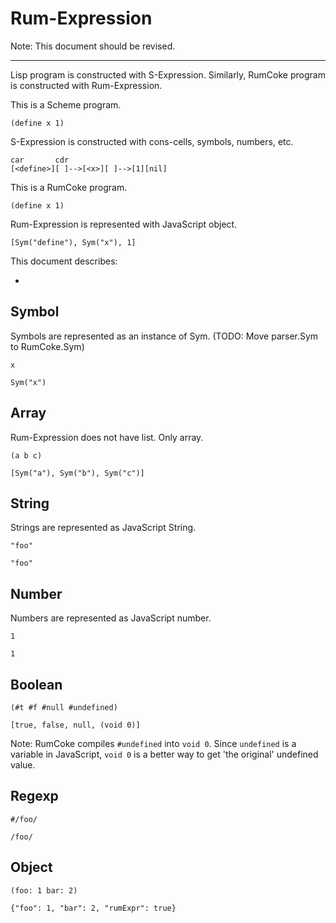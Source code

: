 Rum-Expression
==============

Note: This document should be revised.

----

Lisp program is constructed with S-Expression.
Similarly, RumCoke program is constructed with Rum-Expression.

This is a Scheme program.

    (define x 1)

S-Expression is constructed with cons-cells, symbols, numbers, etc.

    car       cdr
    [<define>][ ]-->[<x>][ ]-->[1][nil]
        
This is a RumCoke program.

    (define x 1)

Rum-Expression is represented with JavaScript object.

    [Sym("define"), Sym("x"), 1]

This document describes:

* 

Symbol
------

Symbols are represented as an instance of Sym.
(TODO: Move parser.Sym to RumCoke.Sym)

    x

    Sym("x")

Array
-----

Rum-Expression does not have list. Only array.

    (a b c)

    [Sym("a"), Sym("b"), Sym("c")]

String
------

Strings are represented as JavaScript String.

    "foo"

    "foo"

Number
------

Numbers are represented as JavaScript number.

    1

    1

Boolean
-------

    (#t #f #null #undefined)

    [true, false, null, (void 0)]

Note: RumCoke compiles `#undefined` into `void 0`.
Since `undefined` is a variable in JavaScript,
`void 0` is a better way to get 'the original' undefined value.

Regexp
------

    #/foo/

    /foo/

Object
------

    (foo: 1 bar: 2)

    {"foo": 1, "bar": 2, "rumExpr": true}

<!--
  Other kinds of objects
  ----------------------

  JavaScript has many kinds of objects 
  You cannot 

  However, it is possible

      (define-macro (id x)
        x)

      (define-macro (m)
        (new Date))

      (id m)
-->
